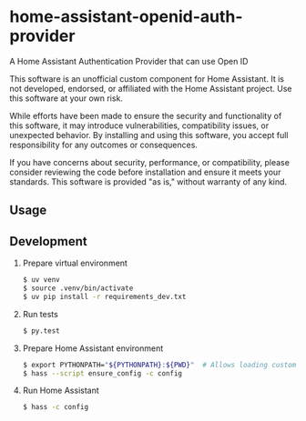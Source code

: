 # home-assistant-openid-auth-provider

A Home Assistant Authentication Provider that can use Open ID

This software is an unofficial custom component for Home Assistant. It is not developed, endorsed, or affiliated with the Home Assistant project. Use this software at your own risk.

While efforts have been made to ensure the security and functionality of this software, it may introduce vulnerabilities, compatibility issues, or unexpected behavior. By installing and using this software, you accept full responsibility for any outcomes or consequences.

If you have concerns about security, performance, or compatibility, please consider reviewing the code before installation and ensure it meets your standards. This software is provided "as is," without warranty of any kind.

## Usage




## Development

1. Prepare virtual environment
    ```bash
    $ uv venv
    $ source .venv/bin/activate
    $ uv pip install -r requirements_dev.txt
    ```

1. Run tests
    ```bash
    $ py.test
    ```

1. Prepare Home Assistant environment
    ```bash
    $ export PYTHONPATH="${PYTHONPATH}:${PWD}"  # Allows loading custom_components
    $ hass --script ensure_config -c config
    ```

1. Run Home Assistant

    ```bash
    $ hass -c config
    ```
